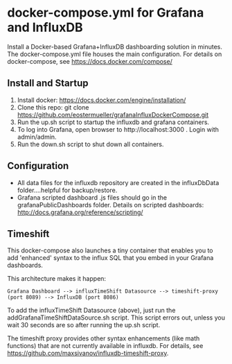 # docker-compose.yml for Grafana and InfluxDB

Install a Docker-based Grafana+InfluxDB dashboarding solution in minutes.
The docker-compose.yml file houses the main configuration. For details on docker-compose, see https://docs.docker.com/compose/

## Install and Startup
 1. Install docker:  https://docs.docker.com/engine/installation/
 2. Clone this repo:  git clone https://github.com/eostermueller/grafanaInfluxDockerCompose.git
 3. Run the up.sh script to startup the influxdb and grafana containers.
 4. To log into Grafana, open browser to http://localhost:3000 .  Login with admin/admin.
 4. Run the down.sh script to shut down all containers.

## Configuration
 - All data files for the influxdb repository are created in the influxDbData folder....helpful for backup/restore.
 - Grafana scripted dashboard .js files should go in the grafanaPublicDashboards folder.  Details on scripted dashboards:  http://docs.grafana.org/reference/scripting/

## Timeshift

This docker-compose also launches a tiny container that enables you to add 'enhanced' syntax to the influx SQL that you embed in your Grafana dashboards.

This architecture makes it happen:

    Grafana Dashboard --> influxTimeShift Datasource --> timeshift-proxy (port 8089) --> InfluxDB (port 8086)

To add the influxTimeShift Datasource (above), just run the addGrafanaTimeShiftDataSource.sh script.
This script errors out, unless you wait 30 seconds are so after running the up.sh script.

The timeshift proxy provides other syntax enhancements (like math functions) that are not currently available in influxdb.
For details, see https://github.com/maxsivanov/influxdb-timeshift-proxy.
